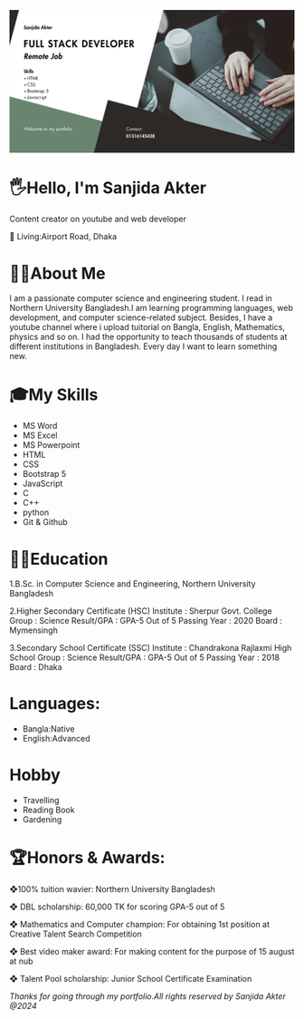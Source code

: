 ![Sanjida Akter](banner.jpg)

# 🖐Hello, I'm Sanjida Akter

Content creator on youtube and web developer

🏡 Living:Airport Road, Dhaka

# 👩‍💻About Me

I am a passionate computer science and engineering student. I read in Northern University Bangladesh.I am learning  programming languages, web development, and computer science-related subject. Besides, I have a youtube channel where i upload tuitorial on Bangla, English, Mathematics, physics and so on. I had the opportunity to teach thousands of students at different institutions in Bangladesh.  Every day I want to learn something new.

# 🎓My Skills 
- MS Word
- MS Excel
- MS Powerpoint
- HTML
- CSS
- Bootstrap 5
- JavaScript
- C 
- C++
- python
- Git & Github

# 👨‍🎓Education
1.B.Sc. in Computer Science and Engineering, Northern University Bangladesh

2.Higher Secondary Certificate (HSC) 
Institute : Sherpur Govt. College 
Group : Science 
Result/GPA : GPA-5 Out of 5 
Passing Year : 2020 
Board : Mymensingh 

3.Secondary School Certificate (SSC) 
Institute : Chandrakona Rajlaxmi High School 
Group : Science 
Result/GPA : GPA-5 Out of 5 
Passing Year : 2018 
Board : Dhaka 

# Languages:
- Bangla:Native
- English:Advanced

# Hobby
- Travelling
- Reading Book
- Gardening
# 🏆Honors & Awards:
❖100% tuition wavier: Northern University Bangladesh

❖ DBL scholarship: 60,000 TK for scoring GPA-5 out of 5

❖ Mathematics and Computer champion: For obtaining 1st position at Creative 
Talent Search Competition

❖ Best video maker award: For making content for the purpose of 15 august at nub

❖ Talent Pool scholarship: Junior School Certificate Examination

_Thanks for going through my portfolio.All rights reserved by Sanjida Akter @2024_

